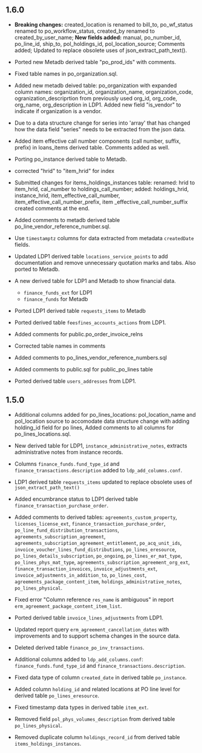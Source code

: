 ## 1.6.0

* __Breaking changes:__ created_location is renamed to bill_to,
  po_wf_status renamed to po_workflow_status,
  created_by renamed to created_by_user_name;
  __New fields added:__ manual, po_number_id, po_line_id, ship_to, pol_holdings_id, pol_location_source;
  Comments added;
  Updated to replace obsolete uses of json_extract_path_text().

* Ported new Metadb derived table "po_prod_ids" with comments.

* Fixed table names in po_organization.sql.

* Added new metadb deived table: po_organization with expanded column names:
  organization_id, organization_name, organization_code, ogranization_descriprtion
  from previously used org_id, org_code, org_name, org_description in LDP1.
  Added new field "is_vendor" to indicate if organization is a vendor.

* Due to a data structure change for series into 'array' that has changed how the data field "series" 
  needs to be extracted from the json data. 

* Added item effective call number components (call number, suffix, prefix) in loans_items derived table.
  Comments added as well.

* Porting po_instance derived table to Metadb.

* corrected "hrid" to "item_hrid" for index

* Submitted changes for items_holdings_instances table:
  renamed: hrid to item_hrid, cal_number to holdings_call_number;
  added: holdings_hrid, instance_hrid, item_effective_call_number, 
         item_effective_call_number_prefix, item _effective_call_number_suffix
  created comments at the end.

* Added comments to metadb derived table po_line_vendor_reference_number.sql.

* Use `timestamptz` columns for data extracted from metadata
  `createdDate` fields.

* Updated LDP1 derived table `locations_service_points` to add
  documentation and remove unnecessary quotation marks and tabs.  Also
  ported to Metadb.
  
* A new derived table for LDP1 and Metadb to show financial data.
    * `finance_funds_ext` for LDP1
    * `finance_funds` for Metadb

* Ported LDP1 derived table `requests_items` to Metadb

* Ported derived table `feesfines_accounts_actions` from LDP1.

* Added comments for public.po_order_invoice_relns

* Corrected table names in comments

* Added comments to po_lines_vendor_reference_numbers.sql

* Added comments to public.sql for public_po_lines table

* Ported derived table `users_addresses` from LDP1.


## 1.5.0

* Additional columns added for po_lines_locations:
  pol_location_name and pol_location source to accomodate data structure change with adding holding_id field for po lines,
  Added comments to all columns for po_lines_locations.sql.

* New derived table for LDP1, `instance_administrative_notes`,
  extracts administrative notes from instance records.

* Columns `finance_funds.fund_type_id` and
  `finance_transactions.description` added to `ldp_add_columns.conf`.

* LDP1 derived table `requests_items` updated to replace obsolete uses
  of `json_extract_path_text()`

* Added encumbrance status to LDP1 derived table
  `finance_transaction_purchase_order`.

* Added comments to derived tables: `agreements_custom_property`,
  `licenses_license_ext`, `finance_transaction_purchase_order`,
  `po_line_fund_distribution_transactions`,
  `agreements_subscription_agreement`,
  `agreements_subscription_agreement_entitlement`,
  `po_acq_unit_ids`, `invoice_voucher_lines_fund_distributions`,
  `po_lines_eresource`, `po_lines_details_subscription`, `po_ongoing`,
  `po_lines_er_mat_type`, `po_lines_phys_mat_type`,
  `agreements_subscription_agreement_org_ext`,
  `finance_transaction_invoices`, `invoice_adjustments_ext`,
  `invoice_adjustments_in_addition_to`, `po_lines_cost`,
  `agreements_package_content_item`, `holdings_administrative_notes`,
  `po_lines_physical`.

* Fixed error "Column reference `res_name` is ambiguous" in report
  `erm_agreement_package_content_item_list`.

* Ported derived table `invoice_lines_adjustments` from LDP1.

* Updated report query `erm_agreement_cancellation_dates` with
  improvements and to support schema changes in the source data.

* Deleted derived table `finance_po_inv_transactions`.

* Additional columns added to `ldp_add_columns.conf`:
  `finance_funds.fund_type_id` and `finance_transactions.description`.

* Fixed data type of column `created_date` in derived table
  `po_instance`.

* Added column `holding_id` and related locations at PO line level for
  derived table `po_lines_eresource`.

* Fixed timestamp data types in derived table `item_ext`.

* Removed field `pol_phys_volumes_description` from derived table
  `po_lines_physical`.

* Removed duplicate column `holdings_record_id` from derived table
  `items_holdings_instances`.
